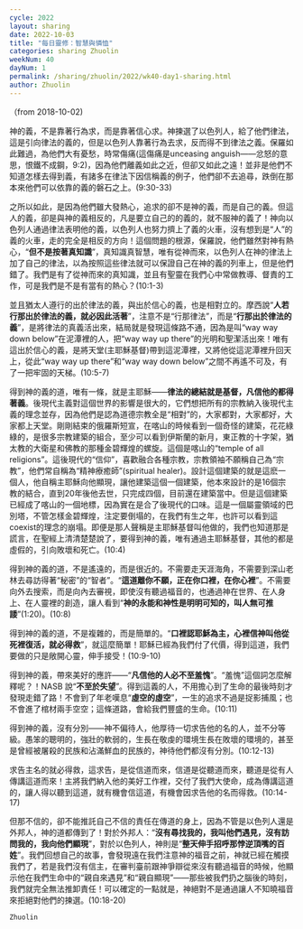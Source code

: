 ```yaml
---
cycle: 2022
layout: sharing
date: 2022-10-03
title: "每日靈修：智慧與憐恤"
categories: sharing Zhuolin
weekNum: 40
dayNum: 1
permalink: /sharing/zhuolin/2022/wk40-day1-sharing.html
author: Zhuolin
---
```

（from 2018-10-02)

神的義，不是靠著行為求，而是靠著信心求。神揀選了以色列人，給了他們律法，這是引向律法的義的，但是以色列人靠著行為去求，反而得不到律法之義。保羅如此難過，為他們大有憂愁，時常傷痛(這傷痛是unceasing anguish——忿怒的意思，恨鐵不成鋼，9:2)，因為他們離義如此之近，但卻又如此之遠！並非是他們不知道怎樣去得到義，有諸多在律法下因信稱義的例子，他們卻不去追尋，跌倒在那本來他們可以依靠的義的磐石之上。(9:30-33)  

之所以如此，是因為他們雖大發熱心，追求的卻不是神的義，而是自己的義。但這人的義，卻是與神的義相反的，凡是要立自己的的義的，就不服神的義了！神向以色列人通過律法表明他的義，以色列人也努力擠上了義的火車，沒有想到是“人”的義的火車，走的完全是相反的方向！這個問題的根源，保羅說，他們雖然對神有熱心，“**但不是按著真知識**”，真知識真智慧，唯有從神而來，以色列人在神的律法上加了自己的律法，以為按照這些律法就可以保證自己在神的義的列車上，但是他們錯了。我們是有了從神而來的真知識，並且有聖靈在我們心中常做教導、督責的工作，可是我們是不是有當有的熱心？(10:1-3)  

並且猶太人遵行的出於律法的義，與出於信心的義，也是相對立的。摩西說“**人若行那出於律法的義，就必因此活著**”，注意不是“行那律法”，而是“**行那出於律法的義**”，是將律法的真義活出來，結局就是發現這條路不通，因為是叫“way way down below”在泥潭裡的人，把“way way up there”的光明和聖潔活出來！唯有這出於信心的義，是將天堂(主耶穌基督)帶到這泥潭裡，又將他從這泥潭裡升回天上，從此“way way up there”和“way way down below”之間不再遙不可及，有了一把牢固的天梯。(10:5-7)  

得到神的義的道，唯有一條，就是主耶穌——**律法的總結就是基督，凡信他的都得著義**。後現代主義對這個世界的影響是很大的，它們想把所有的宗教納入後現代主義的理念並存，因為他們是認為道德宗教全是“相對”的，大家都對，大家都好，大家都上天堂。剛剛結束的俄羅斯短宣，在喀山的時候看到一個奇怪的建築，花花綠綠的，是很多宗教建築的組合，至少可以看到伊斯蘭的新月，東正教的十字架，猶太教的大衛星和佛教的那種金碧輝煌的螺旋。這個是喀山的“temple of all religions”。這後現代的“信仰”，喜歡融合各種宗教，宗教領袖不願稱自己為“宗教”，他們常自稱為“精神療癒師”(spiritual healer)。設計這個建築的就是這麽一個人，他自稱主耶穌向他顯現，讓他建築這個一個建築，他本來設計的是16個宗教的結合，直到20年後他去世，只完成四個，目前還在建築當中。但是這個建築已經成了喀山的一個地標，因為實在是合了後現代的口味。這是一個屬靈領域的巴別塔，不管怎樣金碧輝煌，注定要倒塌的，在我們有生之年，也許可以看到這coexist的理念的崩塌。即便是那人聲稱是主耶穌基督叫他做的，我們也知道那是謊言，在聖經上清清楚楚說了，要得到神的義，唯有通過主耶穌基督，其他的都是虛假的，引向敗壞和死亡。(10:4)  

得到神的義的道，不是遙遠的，而是很近的。不需要走天涯海角，不需要到深山老林去尋訪得著“秘密”的“智者”。“**這道離你不願，正在你口裡，在你心裡**”。不需要向外去搜索，而是向內去審視，即使沒有聽過福音的，也通過神在世界、在人身上、在人靈裡的創造，讓人看到“**神的永能和神性是明明可知的，叫人無可推諉**”(1:20)。(10:8)  

得到神的義的道，不是複雜的，而是簡單的。“**口裡認耶穌為主，心裡信神叫他從死裡復活，就必得救**”，就這麼簡單！耶穌已經為我們付了代價，得到這道，我們要做的只是敞開心靈，伸手接受！(10:9-10)  

得到神的義，帶來美好的應許——“**凡信他的人必不至羞愧**”。“羞愧”這個詞怎麼解釋呢？！NASB 說“**不至於失望**”。得到這義的人，不用擔心到了生命的最後時刻才發現走錯了路！不會到了年老嘆息“**虛空的虛空**”，一生的追求不過是捉影捕風；也不會進了棺材兩手空空；這條道路，會給我們豐盛的生命。(10:11)  

得到神的義，沒有分別——神不偏待人，他厚待一切求告他的名的人，並不分等級。愚笨的聰明的，強壯的軟弱的，生長在敬虔的環境生長在敗壞的環境的，甚至是曾經被屠殺的民族和沾滿鮮血的民族的，神待他們都沒有分別。(10:12-13)  

求告主名的就必得救，這求告，是從信道而來，信道是從聽道而來，聽道是從有人傳講這道而來！主將我們納入他的美好工作裡，交付了我們大使命，成為傳講這道的，讓人得以聽到這道，就有機會信這道，有機會因求告他的名而得救。(10:14-17)  

但那不信的，卻不能推託自己不信的責任在傳道的身上，因為不管是以色列人還是外邦人，神的道都傳到了！對於外邦人：“**沒有尋找我的，我叫他們遇見，沒有訪問我的，我向他們顯現**”，對於以色列人，神則是“**整天伸手招呼那悖逆頂嘴的百姓**”。我們回想自己的故事，會發現遠在我們注意神的福音之前，神就已經在觸摸我們了，若是我們沒有信主，在審判臺前跟神爭辯從來沒有聽過福音的時候，他顯示他在我們生命中的“親自來遇見”和“親自顯現”——那些被我們扔之腦後的時刻，我們就完全無法推卸責任！可以確定的一點就是，神絕對不是通過讓人不知曉福音來拒絕對他們的揀選。(10:18-20)  

`Zhuolin`
